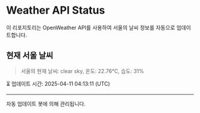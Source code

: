
# Weather API Status

이 리포지토리는 OpenWeather API를 사용하여 서울의 날씨 정보를 자동으로 업데이트합니다.

## 현재 서울 날씨
> 서울의 현재 날씨: clear sky, 온도: 22.76°C, 습도: 31%

⏳ 업데이트 시간: 2025-04-11 04:13:11 (UTC)

---
자동 업데이트 봇에 의해 관리됩니다.
